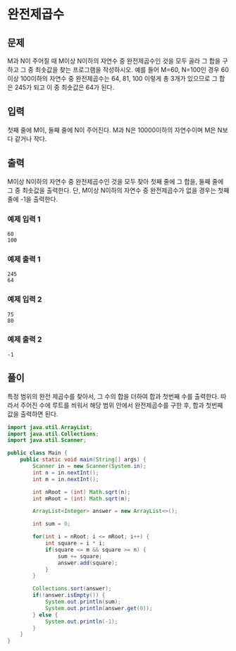 # 완전제곱수

## 문제
M과 N이 주어질 때 M이상 N이하의 자연수 중 완전제곱수인 것을 모두 골라 그 합을 구하고 그 중 최솟값을 찾는 프로그램을 작성하시오. 예를 들어 M=60, N=100인 경우 60이상 100이하의 자연수 중 완전제곱수는 64,  81,  100 이렇게 총 3개가 있으므로 그 합은 245가 되고 이 중 최솟값은 64가 된다.

## 입력
첫째 줄에 M이, 둘째 줄에 N이 주어진다. M과 N은 10000이하의 자연수이며 M은 N보다 같거나 작다.

## 출력
M이상 N이하의 자연수 중 완전제곱수인 것을 모두 찾아 첫째 줄에 그 합을, 둘째 줄에 그 중 최솟값을 출력한다. 단, M이상 N이하의 자연수 중 완전제곱수가 없을 경우는 첫째 줄에 -1을 출력한다.

### 예제 입력 1
```
60
100
```

### 예제 출력 1
```
245
64
```

### 예제 입력 2
```
75
80
```

### 예제 출력 2
```
-1
```

## 풀이
특정 범위의 완전 제곱수를 찾아서, 그 수의 합을 더하여 합과 첫번째 수를 출력한다.
따라서 주어진 수에 루트를 씌워서 해당 범위 안에서 완전제곱수를 구한 후, 합과 첫번째 값을 출력하면 된다.

```java
import java.util.ArrayList;
import java.util.Collections;
import java.util.Scanner;

public class Main {
    public static void main(String[] args) {
        Scanner in = new Scanner(System.in);
        int n = in.nextInt();
        int m = in.nextInt();

        int nRoot = (int) Math.sqrt(n);
        int mRoot = (int) Math.sqrt(m);

        ArrayList<Integer> answer = new ArrayList<>();

        int sum = 0;

        for(int i = nRoot; i <= mRoot; i++) {
            int square = i * i;
            if(square <= m && square >= n) {
                sum += square;
                answer.add(square);
            }
        }

        Collections.sort(answer);
        if(!answer.isEmpty()) {
            System.out.println(sum);
            System.out.println(answer.get(0));
        } else {
            System.out.println(-1);
        }
    }
}
```